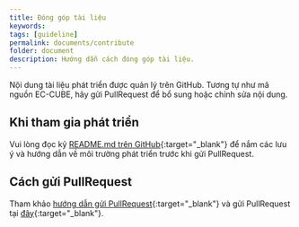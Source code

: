 ```yaml
---
title: Đóng góp tài liệu
keywords: 
tags: [guideline]
permalink: documents/contribute
folder: document
description: Hướng dẫn cách đóng góp tài liệu.
---
```


Nội dung tài liệu phát triển được quản lý trên GitHub.
Tương tự như mã nguồn EC-CUBE, hãy gửi PullRequest để bổ sung hoặc chỉnh sửa nội dung.

## Khi tham gia phát triển

Vui lòng đọc kỹ [README.md trên GitHub](https://github.com/EC-CUBE/doc4.ec-cube.net#ec-cube-4開発ドキュメント){:target="_blank"} để nắm các lưu ý và hướng dẫn về môi trường phát triển trước khi gửi PullRequest.

## Cách gửi PullRequest

Tham khảo [hướng dẫn gửi PullRequest](https://github.com/EC-CUBE/doc4.ec-cube.net#pullrequestの送信方法){:target="_blank"} và gửi PullRequest tại [đây](https://github.com/EC-CUBE/doc4.ec-cube.net/pulls){:target="_blank"}.
